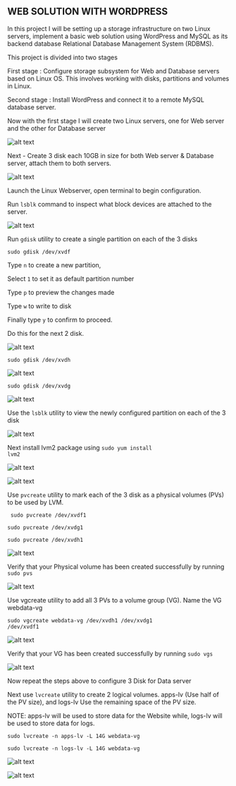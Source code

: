 ## WEB SOLUTION WITH WORDPRESS

In this project I will be setting up a storage infrastructure on two Linux servers, implement a basic web solution using WordPress and MySQL as its backend database Relational Database Management System (RDBMS).

This project is divided into two stages

First stage : Configure storage subsystem for Web and Database servers based on Linux OS. This involves working with disks, partitions and volumes in Linux.

Second stage : Install WordPress and connect it to a remote MySQL database server.

Now with the first stage I will create two Linux servers, one for Web server and the other for Database server

![alt text](./Images/Servers.JPG)

Next - Create 3 disk each 10GB in size for both Web server & Database server, attach them to both servers.

![alt text](./Images/Second%20Attempt/Database%20server/step1a%20attach%20all%20volumes%20to%20database%20server.JPG)

Launch the Linux Webserver, open terminal to begin configuration.  

Run <code>lsblk</code> command to inspect what block devices are attached to the server.

![alt text](./Images/Second%20Attempt/step%201%20lsblk.JPG)

Run <code>gdisk</code> utility to create a single partition on each of the 3 disks

<code>sudo gdisk /dev/xvdf</code>

Type <code>n</code> to create a new partition,

Select <code>1</code> to set it as default partition number

Type <code>p</code> to preview the changes made 

Type <code>w</code> to write to disk 

Finally type <code>y</code> to confirm to proceed.

Do this for the next 2 disk. 

![alt text](./Images/Second%20Attempt/sudo%20gdisk%20dev%20xvdf%20step%201.JPG)

<code>sudo gdisk /dev/xvdh</code>

![alt text](./Images/Second%20Attempt/sudo%20gdisk%20dev%20xvdh%20step%201.JPG)

<code>sudo gdisk /dev/xvdg</code>

![alt text](./Images/Second%20Attempt/sudo%20gdisk%20dev%20xvdg%20step%201.JPG)

Use the <code>lsblk</code> utility to view the newly configured partition on each of the 3 disk

![alt text](./Images/Second%20Attempt/lsblk%20ultility%20step1.JPG)
 
 Next install lvm2 package using <code>sudo yum install lvm2</code>

 ![alt text](./Images/Second%20Attempt/install%20lvm2%20step%202.JPG)

 ![alt text](./Images/Second%20Attempt/lmv2%20successfully%20installed%20step2.JPG)

 Use <code>pvcreate</code> utility to mark each of the 3 disk as a physical volumes (PVs) to be used by LVM.

 <code> sudo pvcreate /dev/xvdf1</code>

<code>sudo pvcreate /dev/xvdg1</code>

<code>sudo pvcreate /dev/xvdh1</code>

![alt text](./Images/Second%20Attempt/step%203%20pscreate%20ultility.JPG)

Verify that your Physical volume has been created successfully by running <code>sudo pvs</code>

![alt text](./Images/Second%20Attempt/step%203a%20sudo%20pvs.JPG)

Use vgcreate utility to add all 3 PVs to a volume group (VG). Name the VG webdata-vg

<code>sudo vgcreate webdata-vg /dev/xvdh1 /dev/xvdg1 /dev/xvdf1</code>

![alt text](./Images/Second%20Attempt/step%204%20vgcreate.JPG)

Verify that your VG has been created successfully by running <code>sudo vgs</code>

![alt text](./Images/Second%20Attempt/step%205%20very%20VG%20is%20created%20sudo%20vgs.JPG)

Now repeat the steps above to configure 3 Disk for Data server 

Next use <code>lvcreate</code> utility to create 2 logical volumes. apps-lv (Use half of the PV size), and logs-lv Use the remaining space of the PV size.

NOTE: apps-lv will be used to store data for the Website while, logs-lv will be used to store data for logs.

<code>sudo lvcreate -n apps-lv -L 14G webdata-vg</code>

<code>sudo lvcreate -n logs-lv -L 14G webdata-vg</code>

![alt text](./Images/Second%20Attempt/step%206%20lvcreate%201a.JPG)

![alt text](./Images/Second%20Attempt/step%206%20lvcreate%201b.JPG)